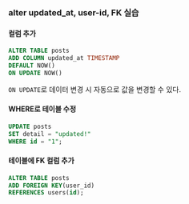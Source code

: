 ### alter updated_at, user-id, FK 실습
#### 컬럼 추가
```sql
ALTER TABLE posts
ADD COLUMN updated_at TIMESTAMP 
DEFAULT NOW() 
ON UPDATE NOW()
```
`ON UPDATE`로 데이터 변경 시 자동으로 값을 변경할 수 있다.
#### WHERE로 테이블 수정
```sql
UPDATE posts
SET detail = "updated!"
WHERE id = "1";
```
#### 테이블에 FK 컬럼 추가
```sql
ALTER TABLE posts
ADD FOREIGN KEY(user_id)
REFERENCES users(id);
```